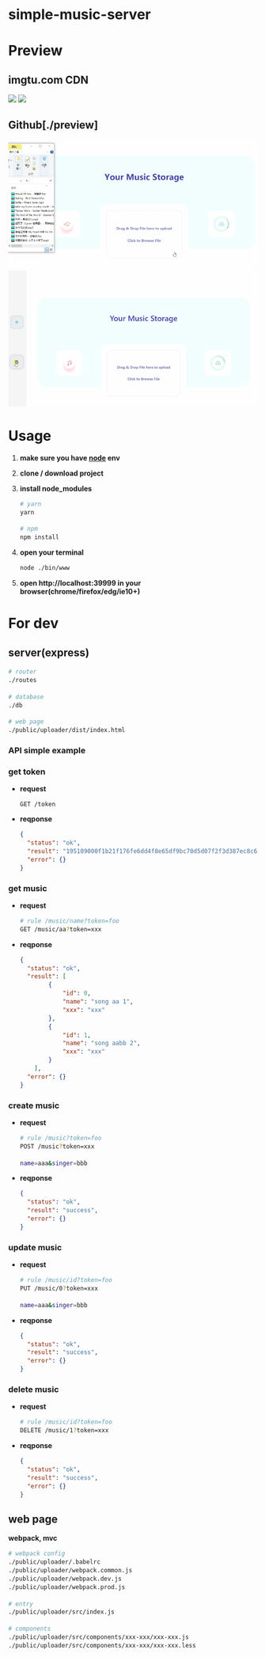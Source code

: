 # simple-music-server



# Preview

## imgtu.com CDN

<img src="https://z3.ax1x.com/2021/04/09/cN3qKJ.gif">
<img src="https://z3.ax1x.com/2021/04/09/cN3Wbn.gif">



## Github[./preview]

<img src="./preview/uploader.gif">
<img src="./preview/form.gif">



# Usage

  1. **make sure you have [node](https://nodejs.org) env**

  2. **clone / download project**

  3. **install node_modules**

     ```bash
     # yarn
     yarn
     
     # npm
     npm install
     ```

4. **open your terminal**

   ```bash
   node ./bin/www
   ```

5. **open http://localhost:39999 in your browser(chrome/firefox/edg/ie10+)**



# For dev

## server(express)

```bash
# router
./routes

# database
./db

# web page
./public/uploader/dist/index.html
```



### API simple example

### get token 

* **request**

  ```
  GET /token
  ```

* **reqponse**

  ```json
  {
  	"status": "ok",
  	"result": "195109000f1b21f176fe6dd4f8e65df9bc70d5d07f2f3d387ec8c6faec2f9dbe",
  	"error": {}
  }
  ```



### get music 

* **request**

  ```bash
  # rule /music/name?token=foo
  GET /music/aa?token=xxx
  ```

* **reqponse**

  ```json
  {
  	"status": "ok",
  	"result": [
          {
              "id": 0,
              "name": "song aa 1",
              "xxx": "xxx"
          },
          {
              "id": 1,
              "name": "song aabb 2",
              "xxx": "xxx"
          }
      ],
  	"error": {}
  }
  ```

### create music

* **request**

  ```bash
  # rule /music?token=foo
  POST /music?token=xxx
  
  name=aaa&singer=bbb
  ```

* **reqponse**

  ```json
  {
  	"status": "ok",
  	"result": "success",
  	"error": {}
  }
  ```



### update music

* **request**

  ```bash
  # rule /music/id?token=foo
  PUT /music/0?token=xxx
  
  name=aaa&singer=bbb
  ```

* **reqponse**

  ```json
  {
  	"status": "ok",
  	"result": "success",
  	"error": {}
  }
  ```



### delete music

* **request**

  ```bash
  # rule /music/id?token=foo
  DELETE /music/1?token=xxx
  ```

* **reqponse**

  ```json
  {
  	"status": "ok",
  	"result": "success",
  	"error": {}
  }
  ```



## web page

**webpack, mvc**

```bash
# webpack config 
./public/uploader/.babelrc
./public/uploader/webpack.common.js
./public/uploader/webpack.dev.js
./public/uploader/webpack.prod.js

# entry
./public/uploader/src/index.js

# components
./public/uploader/src/components/xxx-xxx/xxx-xxx.js
./public/uploader/src/components/xxx-xxx/xxx-xxx.less
```



